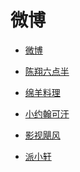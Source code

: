 # 微博


<div id = "首"></div>
<script src = "../js/首.js"></script>


* [微博](https://m.weibo.cn/)


* [陈翔六点半](https://m.weibo.cn/u/1908758204)
* [绵羊料理](https://m.weibo.cn/u/1733152694)
* [小约翰可汗](https://m.weibo.cn/u/7552181904)
* [影视飓风](https://m.weibo.cn/u/1044980795)
* [派小轩](https://m.weibo.cn/u/5591019706)
